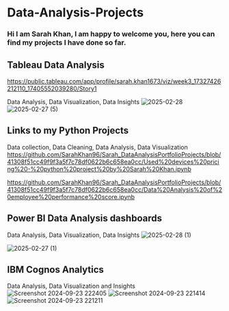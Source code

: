 # Data-Analysis-Projects
### Hi I am Sarah Khan, I am happy to welcome you, here you can find my projects I have done so far.

## Tableau Data Analysis
https://public.tableau.com/app/profile/sarah.khan1673/viz/week3_17327426212110_17405552039280/Story1

Data Analysis, Data Visualization, Data Insights
![2025-02-28](https://github.com/user-attachments/assets/1175b01c-e4e0-4c58-9951-fc3cdb6253e8)
![2025-02-27 (5)](https://github.com/user-attachments/assets/2687a643-6c4c-40bb-8a5f-76b33c43b65b)

## Links to my Python Projects

Data collection, Data Cleaning, Data Analysis, Data Visualization
https://github.com/SarahKhan96/Sarah_DataAnalysisPortfolioProjects/blob/41308f51cc49f9f3a5f7c78df0622b6c658ea0cc/Used%20devices%20pricing%20-%20python%20project%20by%20Sarah%20Khan.ipynb

https://github.com/SarahKhan96/Sarah_DataAnalysisPortfolioProjects/blob/41308f51cc49f9f3a5f7c78df0622b6c658ea0cc/Data%20Analysis%20of%20employee%20performance%20score.ipynb

## Power BI Data Analysis dashboards
Data Analysis, Data Visualization, Data Insights
![2025-02-28 (1)](https://github.com/user-attachments/assets/1a26d7e1-4e84-4f34-a6d5-625bcd219f88)

![2025-02-27 (1)](https://github.com/user-attachments/assets/cb97e99c-e873-4e14-904c-d53dd0436ba3)

## IBM Cognos Analytics

Data Analysis, Data Visualization and Insights
![Screenshot 2024-09-23 222405](https://github.com/user-attachments/assets/6d60d390-4333-4cf0-a645-a627ac7c53d9)
![Screenshot 2024-09-23 221414](https://github.com/user-attachments/assets/4c895a20-2bb9-483b-98e9-9d5136da56ed)
![Screenshot 2024-09-23 221211](https://github.com/user-attachments/assets/4924cbd2-2433-49df-8cc1-af857ec20035)







